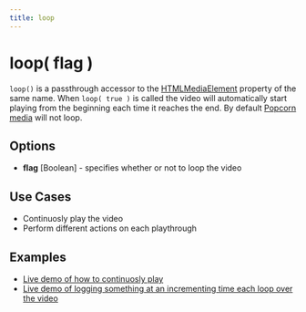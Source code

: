 ```yaml
---
title: loop
---
```

# loop( flag ) #

`loop()` is a passthrough accessor to the [HTMLMediaElement](https://developer.mozilla.org/en/DOM/HTMLMediaElement) property of the same name. When `loop( true )` is called the video will automatically start playing from the beginning each time it reaches the end. By default [Popcorn media](/popcorn-docs/media-properties/#media) will not loop.

## Options ##

* **flag** \[Boolean\] - specifies whether or not to loop the video

## Use Cases ##

* Continuosly play the video
* Perform different actions on each playthrough

## Examples ##

* [Live demo of how to continuosly play](http://jsfiddle.net/popcornjs/H9J4C/)
* [Live demo of logging something at an incrementing time each loop over the video](http://jsfiddle.net/popcornjs/MAn7J/)
